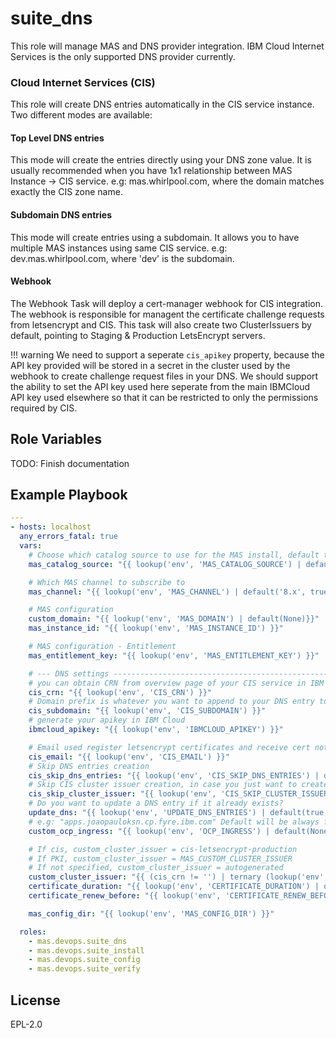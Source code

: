 suite_dns
=========

This role will manage MAS and DNS provider integration.  IBM Cloud Internet Services is the only supported DNS provider currently.

### Cloud Internet Services (CIS)
This role will create DNS entries automatically in the CIS service instance.  Two different modes are available:

#### Top Level DNS entries
This mode will create the entries directly using your DNS zone value. It is usually recommended when you have 1x1 relationship between MAS Instance -> CIS service. e.g: mas.whirlpool.com, where the domain matches exactly the CIS zone name.

#### Subdomain DNS entries
This mode will create entries using a subdomain. It allows you to have multiple MAS instances using same CIS service. e.g: dev.mas.whirlpool.com, where 'dev' is the subdomain.

#### Webhook
The Webhook Task will deploy a cert-manager webhook for CIS integration.  The webhook is responsible for managent the certificate challenge requests from letsencrypt and CIS.  This task will also create two ClusterIssuers by default, pointing to Staging & Production LetsEncrypt servers.

!!! warning
    We need to support a seperate `cis_apikey` property, because the API key provided will be stored in a secret in the cluster used by the webhook to create challenge request files in your DNS. We should support the ability to set the API key used here seperate from the main IBMCloud API key used elsewhere so that it can be restricted to only the permissions required by CIS.


Role Variables
--------------

TODO: Finish documentation


Example Playbook
----------------

```yaml
---
- hosts: localhost
  any_errors_fatal: true
  vars:
    # Choose which catalog source to use for the MAS install, default to the IBM operator catalog
    mas_catalog_source: "{{ lookup('env', 'MAS_CATALOG_SOURCE') | default('ibm-operator-catalog', true) }}"

    # Which MAS channel to subscribe to
    mas_channel: "{{ lookup('env', 'MAS_CHANNEL') | default('8.x', true) }}"

    # MAS configuration
    custom_domain: "{{ lookup('env', 'MAS_DOMAIN') | default(None)}}"
    mas_instance_id: "{{ lookup('env', 'MAS_INSTANCE_ID') }}"

    # MAS configuration - Entitlement
    mas_entitlement_key: "{{ lookup('env', 'MAS_ENTITLEMENT_KEY') }}"

    # --- DNS settings ----------------------------------------------------------------------------------------
    # you can obtain CRN from overview page of your CIS service in IBM Cloud
    cis_crn: "{{ lookup('env', 'CIS_CRN') }}"
    # Domain prefix is whatever you want to append to your DNS entry to make it unique
    cis_subdomain: "{{ lookup('env', 'CIS_SUBDOMAIN') }}"
    # generate your apikey in IBM Cloud
    ibmcloud_apikey: "{{ lookup('env', 'IBMCLOUD_APIKEY') }}"

    # Email used register letsencrypt certificates and receive cert notifications
    cis_email: "{{ lookup('env', 'CIS_EMAIL') }}"
    # Skip DNS entries creation
    cis_skip_dns_entries: "{{ lookup('env', 'CIS_SKIP_DNS_ENTRIES') | default(false, true) }}"
    # Skip CIS cluster issuer creation, in case you just want to create the DNS entries
    cis_skip_cluster_issuer: "{{ lookup('env', 'CIS_SKIP_CLUSTER_ISSUER') | default(false, true) }}"
    # Do you want to update a DNS entry if it already exists?
    update_dns: "{{ lookup('env', 'UPDATE_DNS_ENTRIES') | default(true, true) }}"
    # e.g: "apps.joaopauloksn.cp.fyre.ibm.com" Default will be always from cluster ingress CR.
    custom_ocp_ingress: "{{ lookup('env', 'OCP_INGRESS') | default(None, true)}}"

    # If cis, custom_cluster_issuer = cis-letsencrypt-production
    # If PKI, custom_cluster_issuer = MAS_CUSTOM_CLUSTER_ISSUER
    # If not specified, custom_cluster_issuer = autogenerated
    custom_cluster_issuer: "{{ (cis_crn != '') | ternary (lookup('env', 'MAS_CUSTOM_CLUSTER_ISSUER') | default('cis-letsencrypt-production', true), lookup('env', 'MAS_CUSTOM_CLUSTER_ISSUER') | default(None, true)) }}"
    certificate_duration: "{{ lookup('env', 'CERTIFICATE_DURATION') | default('8760h0m0s', true) }}"
    certificate_renew_before: "{{ lookup('env', 'CERTIFICATE_RENEW_BEFORE') | default('720h0m0s', true) }}"

    mas_config_dir: "{{ lookup('env', 'MAS_CONFIG_DIR') }}"

  roles:
    - mas.devops.suite_dns
    - mas.devops.suite_install
    - mas.devops.suite_config
    - mas.devops.suite_verify
```

License
-------

EPL-2.0
